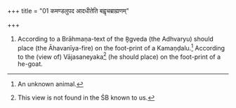 +++
title = "01 कमण्डलुपद आदधीतेति बह्वृचब्राह्मणम्"

+++
1. According to a Brāhmaṇa-text of the R̥gveda (the Adhvaryu) should place (the Āhavanīya-fire) on the foot-print of a Kamaṇḍalu.[^1] According to the (view of) Vājasaneyaka[^2] (he should place) on the foot-print of a he-goat.  

[^1]: An unknown animal.  

[^2]: This view is not found in the ŚB known to us.
